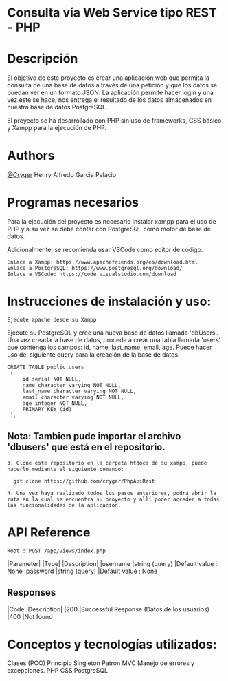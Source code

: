 # Consulta vía Web Service tipo REST - PHP

# Descripción
El objetivo de este proyecto es crear una aplicación web que permita la consulta de una base de datos a través de una petición y que los datos se puedan ver en un formato JSON. La aplicación permite hacer login y una vez este se hace, nos entrega el resultado de los datos almacenados en nuestra base de datos PostgreSQL.

El proyecto se ha desarrollado con PHP sin uso de frameworks, CSS básico y Xampp para la ejecución de PHP.

# Authors
[@Cryger](https://github.com/cryger)
Henry Alfredo Garcia Palacio

# Programas necesarios
  Para la ejecución del proyecto es necesario instalar xampp para el uso de PHP y a su vez se debe contar con PostgreSQL como motor de base de datos.

Adicionalmente, se recomienda usar VSCode como editor de código.

    Enlace a Xampp: https://www.apachefriends.org/es/download.html
    Enlace a PostgreSQL: https://www.postgresql.org/download/
    Enlace a VSCode: https://code.visualstudio.com/download

# Instrucciones de instalación y uso:
    Ejecute apache desde su Xampp
  
  Ejecute su PostgreSQL y cree una nueva base de datos llamada 'dbUsers'. Una vez creada la base de datos, proceda a crear una tabla llamada 'users' que contenga los campos: id, name, last_name, email,   age. Puede hacer uso del siguiente query para la creación de la base de datos:

    CREATE TABLE public.users
     (
         id serial NOT NULL,
         name character varying NOT NULL,
         last_name character varying NOT NULL,
         email character varying NOT NULL,
         age integer NOT NULL,
         PRIMARY KEY (id)
     );

## Nota: Tambien pude importar el archivo 'dbusers' que está en el repositorio.

    3. Clone este repositorio en la carpeta htdocs de su xampp, puede hacerlo mediante el siguiente comando:

      git clone https://github.com/cryger/PhpApiRest

    4. Una vez haya realizado todos los pasos anteriores, podrá abrir la ruta en la cual se encuentra su proyecto y allí poder acceder a todas las funcionalidades de la aplicación.

# API Reference
    Root : POST /app/views/index.php

  |Parameter|	|Type|	|Description|
  |username	|string (query)	|Default value : None
  |password	|string (query)	|Default value : None
## Responses
  |Code	|Description|
  |200	|Successful Response (Datos de los usuarios)
  |400	|Not found
# Conceptos y tecnologías utilizados:
  Clases (POO)
  Principio Singleton
  Patron MVC
  Manejo de errores y excepciones.
  PHP
  CSS
  PostgreSQL

